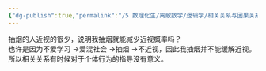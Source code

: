 ```yaml
---
{"dg-publish":true,"permalink":"/5 数理化生/离散数学/逻辑学/相关关系与因果关系/","title":"相关关系与因果关系"}
---
```



抽烟的人近视的很少，说明我抽烟就能减少近视概率吗？  
也许是因为不爱学习 ->爱混社会 ->抽烟 ->不近视，因此我抽烟并不能缓解近视。  
所以相关关系有时候对于个体行为的指导没有意义。